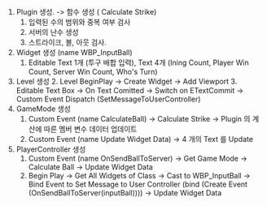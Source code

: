  1. Plugin 생성. -> 함수 생성 ( Calculate Strike)
	1. 입력된 수의 범위와 중복 여부 검사
	2. 서버의 난수 생성
	3. 스트라이크, 볼, 아웃 검사.
2. Widget 생성 (name WBP_InputBall)
	1. Editable Text 1개 (투구 배합 입력), Text 4개 (Ining Count, Player Win Count, Server Win Count, Who's Turn)
3. Level 생성
	2. Level BeginPlay -> Create Widget -> Add Viewport
	3. Editable Text Box -> On Text Comitted -> Switch on ETextCommit -> Custom Event Dispatch (SetMessageToUserController) 
4. GameMode 생성
	1. Custom Event (name CalculateBall) -> Calculate Strike -> Plugin 의 계산에 따른 멤버 변수 데이터 업데이트 
	2. Custom Event (name Update Widget Data) -> 4 개의 Text 를 Update
5. PlayerController 생성
	1. Custom Event (name OnSendBallToServer) -> Get Game Mode -> Calculate Ball -> Update Widget Data
	2. Begin Play -> Get All Widgets of Class -> Cast to WBP_InputBall -> Bind Event to Set Message to User Controller (bind (Create Event (OnSendBallToServer(inputBall)))) -> Update Widget Data